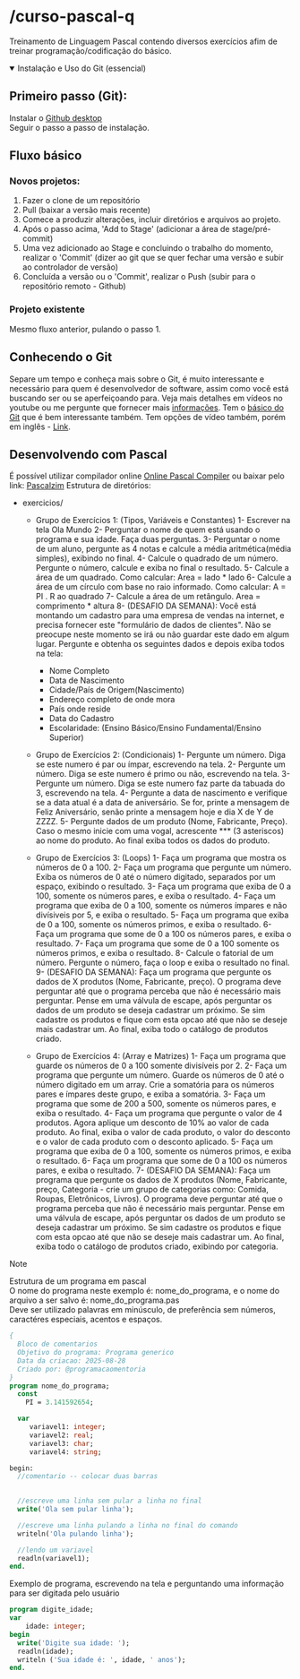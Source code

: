 # /curso-pascal-q
Treinamento de Linguagem Pascal contendo diversos exercícios afim de treinar programação/codificação do básico.

<details open>
  <summary>
   Instalação e Uso do Git (essencial)
  </summary>
  
## Primeiro passo (Git):
Instalar o [Github desktop](https://github.com/apps/desktop) \
Seguir o passo a passo de instalação.

## Fluxo básico
### Novos projetos:
1. Fazer o clone de um repositório
2. Pull (baixar a versão mais recente)
3. Comece a produzir alterações, incluir diretórios e arquivos ao projeto.
4. Após o passo acima, 'Add to Stage' (adicionar a área de stage/pré-commit)
5. Uma vez adicionado ao Stage e concluindo o trabalho do momento, realizar o 'Commit' (dizer ao git que se quer fechar uma versão e subir ao controlador de versão)
6. Concluída a versão ou o 'Commit', realizar o Push (subir para o repositório remoto - Github)

### Projeto existente
Mesmo fluxo anterior, pulando o passo 1.

## Conhecendo o Git
Separe um tempo e conheça mais sobre o Git, é muito interessante e necessário para quem é desenvolvedor de software, assim como você está buscando ser ou se aperfeiçoando para.
Veja mais detalhes em vídeos no youtube ou me pergunte que fornecer mais [informações](https://docs.github.com/pt/get-started/using-git/about-git).
Tem o [básico do Git](https://git-scm.com/book/pt-br/v2/Come%C3%A7ando-O-B%C3%A1sico-do-Git) que é bem interessante também. Tem opções de vídeo também, porém em inglês - [Link](https://git-scm.com/videos).

</details>

## Desenvolvendo com Pascal
É possível utilizar compilador online [Online Pascal Compiler](https://www.onlinegdb.com/online_pascal_compiler) ou baixar pelo link: [Pascalzim](https://drive.google.com/file/d/1dzpru5y7vw3fbXKfvZj0aMTPL0-iXx9M/view?usp=sharing) 
Estrutura de diretórios:
- exercicios/
  - Grupo de Exercícios 1:
    (Tipos, Variáveis e Constantes)
    1- Escrever na tela Ola Mundo
    2- Perguntar o nome de quem está usando o programa e sua idade. Faça duas perguntas.
    3- Perguntar o nome de um aluno, pergunte as 4 notas e calcule a média aritmética(média simples), exibindo no final.
    4- Calcule o quadrado de um número. Pergunte o número, calcule e exiba no final o resultado.
    5- Calcule a área de um quadrado. Como calcular: Area = lado * lado
    6- Calcule a área de um círculo com base no raio informado. Como calcular: A = PI . R ao quadrado
    7- Calcule a área de um retângulo. Area = comprimento * altura
    8- (DESAFIO DA SEMANA): Você está montando um cadastro para uma empresa de vendas na internet, e precisa fornecer este "formulário de dados de clientes". Não se preocupe neste momento se irá ou não guardar este dado em algum lugar. Pergunte e obtenha os seguintes dados e depois exiba todos na tela:
      - Nome Completo
      - Data de Nascimento
      - Cidade/País de Origem(Nascimento)
      - Endereço completo de onde mora
      - País onde reside
      - Data do Cadastro
      - Escolaridade: (Ensino Básico/Ensino Fundamental/Ensino Superior)

  - Grupo de Exercícios 2:
    (Condicionais)
    1- Pergunte um número. Diga se este numero é par ou ímpar, escrevendo na tela.
    2- Pergunte um número. Diga se este numero é primo ou não, escrevendo na tela.
    3- Pergunte um número. Diga se este numero faz parte da tabuada do 3, escrevendo na tela.
    4- Pergunte a data de nascimento e verifique se a data atual é a data de aniversário. Se for, printe a mensagem de Feliz Aniversário, senão printe a mensagem hoje e dia X de Y de ZZZZ.
    5- Pergunte dados de um produto (Nome, Fabricante, Preço). Caso o mesmo inicie com uma vogal, acrescente *** (3 asteriscos) ao nome do produto. Ao final exiba todos os dados do produto.

  - Grupo de Exercícios 3:
    (Loops)
    1- Faça um programa que mostra os números de 0 a 100.
    2- Faça um programa que pergunte um número. Exiba os números de 0 até o número digitado, separados por um espaço, exibindo o resultado.
    3- Faça um programa que exiba de 0 a 100, somente os números pares, e exiba o resultado.
    4- Faça um programa que exiba de 0 a 100, somente os números ímpares e não divísiveis por 5, e exiba o resultado.
    5- Faça um programa que exiba de 0 a 100, somente os números primos, e exiba o resultado.
    6- Faça um programa que some de 0 a 100 os números pares, e exiba o resultado.
    7- Faça um programa que some de 0 a 100 somente os números primos, e exiba o resultado.
    8- Calcule o fatorial de um número. Pergunte o número, faça o loop e exiba o resultado no final.
    9- (DESAFIO DA SEMANA): Faça um programa que pergunte os dados de X produtos (Nome, Fabricante, preço). O programa deve perguntar até que o programa perceba que não é necessário mais perguntar.
    Pense em uma válvula de escape, após perguntar os dados de um produto se deseja cadastrar um próximo. Se sim cadastre os produtos e fique com esta opcao até que não se deseje mais cadastrar um.
    Ao final, exiba todo o catálogo de produtos criado.
      
  - Grupo de Exercícios 4:
    (Array e Matrizes)
    1- Faça um programa que guarde os números de 0 a 100 somente divisíveis por 2.
    2- Faça um programa que pergunte um número. Guarde os números de 0 até o número digitado em um array. Crie a somatória para os números pares e ímpares deste grupo, e exiba a somatória.
    3- Faça um programa que some de 200 a 500, somente os números pares, e exiba o resultado.
    4- Faça um programa que pergunte o valor de 4 produtos. Agora aplique um desconto de 10% ao valor de cada produto. Ao final, exiba o valor de cada produto, o valor do desconto e o valor de cada produto com o desconto aplicado. 
    5- Faça um programa que exiba de 0 a 100, somente os números primos, e exiba o resultado.
    6- Faça um programa que some de 0 a 100 os números pares, e exiba o resultado.
    7- (DESAFIO DA SEMANA): Faça um programa que pergunte os dados de X produtos (Nome, Fabricante, preço, Categoria - crie um grupo de categorias como: Comida, Roupas, Eletrônicos, Livros). O programa deve perguntar até que o programa perceba que não é necessário mais perguntar.
    Pense em uma válvula de escape, após perguntar os dados de um produto se deseja cadastrar um próximo. Se sim cadastre os produtos e fique com esta opcao até que não se deseje mais cadastrar um.
    Ao final, exiba todo o catálogo de produtos criado, exibindo por categoria.

  
> [!NOTE]
> Estrutura de um programa em pascal\
> O nome do programa neste exemplo é: nome_do_programa, e o nome do arquivo a ser salvo é: nome_do_programa.pas\
> Deve ser utilizado palavras em minúsculo, de preferência sem números, caractéres especiais, acentos e espaços.


```pascal
{
  Bloco de comentarios
  Objetivo do programa: Programa generico
  Data da criacao: 2025-08-28
  Criado por: @programacaomentoria
}  
program nome_do_programa;
  const
    PI = 3.141592654;

  var
     variavel1: integer;
     variavel2: real;
     variavel3: char;
     variavel4: string;

begin:
  //comentario -- colocar duas barras
  

  //escreve uma linha sem pular a linha no final
  write('Ola sem pular linha');

  //escreve uma linha pulando a linha no final do comando
  writeln('Ola pulando linha');

  //lendo um variavel
  readln(variavel1);
end.
```

Exemplo de programa, escrevendo na tela e perguntando uma informação para ser digitada pelo usuário
```pascal
program digite_idade;
var
    idade: integer;
begin
  write('Digite sua idade: ');
  readln(idade);
  writeln ('Sua idade é: ', idade, ' anos');
end.
```
